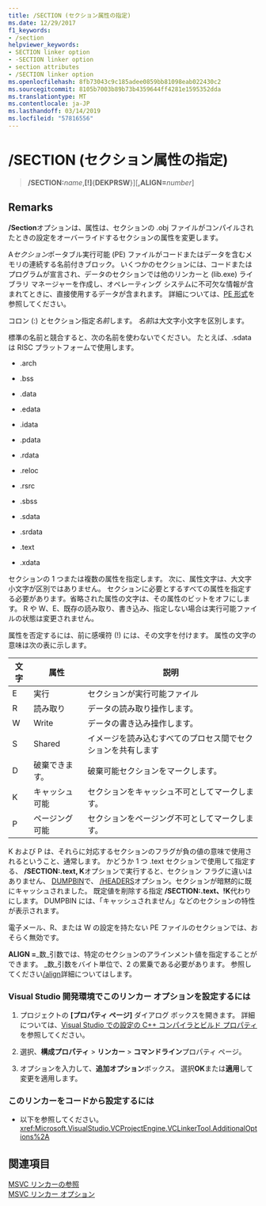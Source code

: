 ```yaml
---
title: /SECTION (セクション属性の指定)
ms.date: 12/29/2017
f1_keywords:
- /section
helpviewer_keywords:
- SECTION linker option
- -SECTION linker option
- section attributes
- /SECTION linker option
ms.openlocfilehash: 8fb73043c9c185adee0859bb81098eab022430c2
ms.sourcegitcommit: 8105b7003b89b73b4359644ff4281e1595352dda
ms.translationtype: MT
ms.contentlocale: ja-JP
ms.lasthandoff: 03/14/2019
ms.locfileid: "57816556"
---
```

# <a name="section-specify-section-attributes"></a>/SECTION (セクション属性の指定)

> **/SECTION:**_name_,**[!]**{**DEKPRSW**}][**,ALIGN=**_number_]

## <a name="remarks"></a>Remarks

**/Section**オプションは、属性は、セクションの .obj ファイルがコンパイルされたときの設定をオーバーライドするセクションの属性を変更します。

A*セクション*ポータブル実行可能 (PE) ファイルがコードまたはデータを含むメモリの連続する名前付きブロック。 いくつかのセクションには、コードまたはプログラムが宣言され、データのセクションでは他のリンカーと (lib.exe) ライブラリ マネージャーを作成し、オペレーティング システムに不可欠な情報が含まれてときに、直接使用するデータが含まれます。 詳細については、[PE 形式](/windows/desktop/Debug/pe-format)を参照してください。

コロン (:) とセクション指定*名前*します。 *名前*は大文字小文字を区別します。

標準の名前と競合すると、次の名前を使わないでください。 たとえば、.sdata は RISC プラットフォームで使用します。

- .arch

- .bss

- .data

- .edata

- .idata

- .pdata

- .rdata

- .reloc

- .rsrc

- .sbss

- .sdata

- .srdata

- .text

- .xdata

セクションの 1 つまたは複数の属性を指定します。 次に、属性文字は、大文字小文字が区別ではありません。 セクションに必要とするすべての属性を指定する必要があります。省略された属性の文字は、その属性のビットをオフにします。 R や W、E、既存の読み取り、書き込み、指定しない場合は実行可能ファイルの状態は変更されません。

属性を否定するには、前に感嘆符 (!) には、その文字を付けます。 属性の文字の意味は次の表に示します。

|文字|属性|説明|
|---------------|---------------|-------------|
|E|実行|セクションが実行可能ファイル|
|R|読み取り|データの読み取り操作します。|
|W|Write|データの書き込み操作します。|
|S|Shared|イメージを読み込むすべてのプロセス間でセクションを共有します|
|D|破棄できます。|破棄可能セクションをマークします。|
|K|キャッシュ可能|セクションをキャッシュ不可としてマークします。|
|P|ページング可能|セクションをページング不可としてマークします。|

K および P は、それらに対応するセクションのフラグが負の値の意味で使用されるということ、通常します。 かどうか 1 つ .text セクションで使用して指定する、 **/SECTION:.text, K**オプションで実行すると、セクション フラグに違いはありません、 [DUMPBIN](dumpbin-options.md)で、 [/HEADERS](headers.md)オプション。セクションが暗黙的に既にキャッシュされました。 既定値を削除する指定 **/SECTION:.text、!K**代わりにします。 DUMPBIN には、「キャッシュされません」などのセクションの特性が表示されます。

電子メール、R、または W の設定を持たない PE ファイルのセクションでは、おそらく無効です。

**ALIGN =**_数_引数では、特定のセクションのアラインメント値を指定することができます。 _数_引数をバイト単位で、2 の累乗である必要があります。 参照してください[/align](align-section-alignment.md)詳細についてはします。

### <a name="to-set-this-linker-option-in-the-visual-studio-development-environment"></a>Visual Studio 開発環境でこのリンカー オプションを設定するには

1. プロジェクトの **[プロパティ ページ]** ダイアログ ボックスを開きます。 詳細については、[Visual Studio での設定の C++ コンパイラとビルド プロパティ](../working-with-project-properties.md)を参照してください。

1. 選択、**構成プロパティ** > **リンカー** > **コマンドライン**プロパティ ページ。

1. オプションを入力して、**追加オプション**ボックス。 選択**OK**または**適用**して変更を適用します。

### <a name="to-set-this-linker-option-programmatically"></a>このリンカーをコードから設定するには

- 以下を参照してください。<xref:Microsoft.VisualStudio.VCProjectEngine.VCLinkerTool.AdditionalOptions%2A>

## <a name="see-also"></a>関連項目

[MSVC リンカーの参照](linking.md)<br/>
[MSVC リンカー オプション](linker-options.md)
